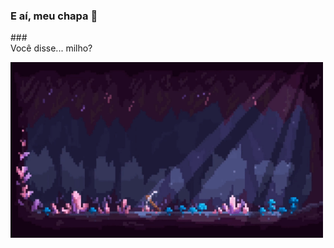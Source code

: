 ### E aí, meu chapa 👋 
###<br> Você disse... milho? </br>

<img src = "mineralsgif.gif" width = "500px">
